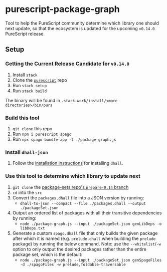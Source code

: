 # purescript-package-graph

Tool to help the PureScript community determine which library one should next update, so that the ecosystem is updated for the upcoming `v0.14.0` PureScript release.

## Setup

### Getting the Current Release Candidate for `v0.14.0`

1. Install `stack`
1. Clone the [`purescript`](https://github.com/purescript/purescript) repo
1. Run `stack setup`
1. Run `stack build`

The binary will be found in `.stack-work/install/<more directories>/bin/purs`

### Build this tool

1. `git clone` this repo
1. Run `npm i purescript spago`
1. Run `npx spago bundle-app -t ./package-graph.js`

### Install `dhall-json`

1. Follow the [installation instructions](https://docs.dhall-lang.org/tutorials/Getting-started_Generate-JSON-or-YAML.html#installation) for installing `dhall`.

### Use this tool to determine which library to update next

1. `git clone` the [package-sets repo's `prepare-0.14` branch]()
1. `cd` into the `src`
1. Convert the `packages.dhall` file into a JSON version by running:
    - `dhall-to-json --compact --file ./packages.dhall --output ./packageSet.json`
1. Output an ordered list of packages with all their transitive dependencies by running:
    - `node ./package-graph.js --input ./packageSet.json genLibDeps -o libDeps.txt`
1. Generate a custom `spago.dhall` file that only builds the given package after which it is named (e.g. `prelude.dhall` when building the `prelude` package) by running the below command. Note: use the `--whitelist`/`-w` option to only output the desired packages rather than the entire package set, which is the default:
    - `node ./package-graph.js --input ./packageSet.json genSpagoFiles -d ./spagoFiles -w prelude,foldable-traversable`
